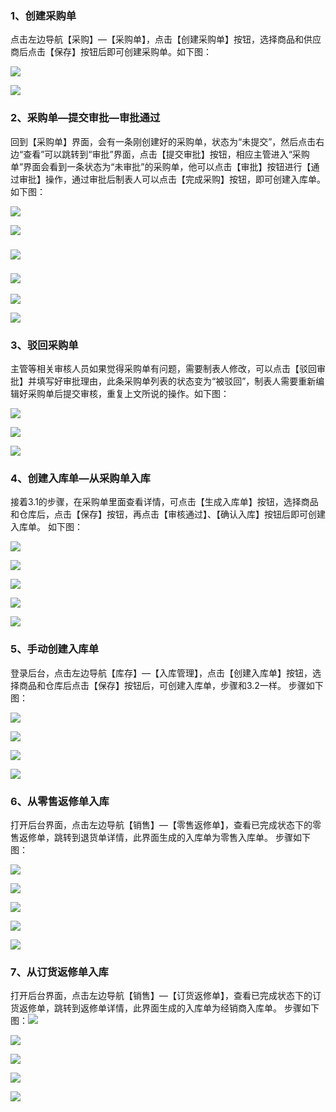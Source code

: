 ### 1、创建采购单

点击左边导航【采购】—【采购单】，点击【创建采购单】按钮，选择商品和供应商后点击【保存】按钮后即可创建采购单。如下图：

![](/assets/采购单.png)

![](/assets/采购单2.png)

### 2、采购单—提交审批—审批通过

回到【采购单】界面，会有一条刚创建好的采购单，状态为“未提交”，然后点击右边“查看”可以跳转到“审批”界面，点击【提交审批】按钮，相应主管进入“采购单”界面会看到一条状态为“未审批”的采购单，他可以点击【审批】按钮进行【通过审批】操作，通过审批后制表人可以点击【完成采购】按钮，即可创建入库单。 如下图：

![](/assets/未提交.png)

![](/assets/提交审批.png)

### ![](/assets/未审批.png)

### ![](/assets/审批.png)

![](/assets/通过审批.png)

![](/assets/完成采购.png)

### 3、驳回采购单

主管等相关审核人员如果觉得采购单有问题，需要制表人修改，可以点击【驳回审批】并填写好审批理由，此条采购单列表的状态变为“被驳回”，制表人需要重新编辑好采购单后提交审核，重复上文所说的操作。如下图：

![](/assets/驳回审批.png)

![](/assets/被驳回.png)

![](/assets/提交审批1.png)

### 4、创建入库单—从采购单入库

接着3.1的步骤，在采购单里面查看详情，可点击【生成入库单】按钮，选择商品和仓库后，点击【保存】按钮，再点击【审核通过】、【确认入库】按钮后即可创建入库单。 如下图：

![](/assets/采购单详情.png)

![](/assets/生成入库单.png)

![](/assets/创建入库单2.png)

![](/assets/审核.png)

![](/assets/确认入库.png)

### 5、手动创建入库单

登录后台，点击左边导航【库存】—【入库管理】，点击【创建入库单】按钮，选择商品和仓库后点击【保存】按钮后，可创建入库单，步骤和3.2一样。 步骤如下图：

![](/assets/手动入库.png)

![](/assets/手动入库2.png)

![](/assets/审核1.png)

![](/assets/确认入库1.png)

### 6、从零售返修单入库

打开后台界面，点击左边导航【销售】—【零售返修单】，查看已完成状态下的零售返修单，跳转到退货单详情，此界面生成的入库单为零售入库单。 步骤如下图：

![](/assets/零售返修单1.png)

![](/assets/零售返修单2.png)

![](/assets/零售返修单3.png)

![](/assets/零售返修单4.png)

![](/assets/零售返修单5.png)

### 7、从订货返修单入库

打开后台界面，点击左边导航【销售】—【订货返修单】，查看已完成状态下的订货返修单，跳转到返修单详情，此界面生成的入库单为经销商入库单。 步骤如下图：![](/assets/订货返修单-1.png)

![](/assets/订货返修单-2.png)

![](/assets/订货返修单-3.png)

![](/assets/订货返修单-4.png)

![](/assets/订货返修单-5.png)



